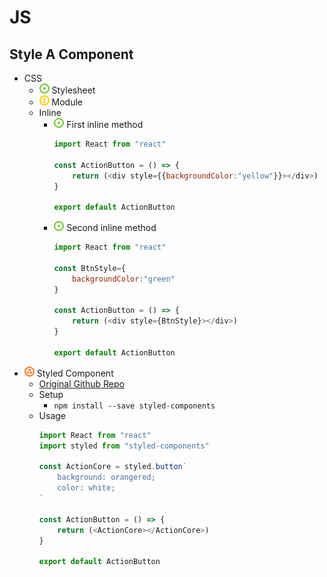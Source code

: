 # JS
## Style A Component
- CSS
    - ![](../../../-/1.png) Stylesheet
    - ![](../../../-/2.png) Module
    - Inline
        - ![](../../../-/1.png) First inline method
            ~~~js
            import React from "react"

            const ActionButton = () => {
                return (<div style={{backgroundColor:"yellow"}}></div>)
            }

            export default ActionButton
            ~~~
        - ![](../../../-/1.png) Second inline method
            ~~~js
            import React from "react"

            const BtnStyle={
                backgroundColor:"green"
            }

            const ActionButton = () => {
                return (<div style={BtnStyle}></div>)
            }

            export default ActionButton
            ~~~
- ![](../../../-/3.png) Styled Component
    - [Original Github Repo](https://github.com/styled-components/styled-components)
    - Setup
        - `npm install --save styled-components`
    - Usage
        ~~~js
        import React from "react"
        import styled from "styled-components"

        const ActionCore = styled.button`
            background: orangered;
            color: white;
        `

        const ActionButton = () => {
            return (<ActionCore></ActionCore>)
        }

        export default ActionButton
        ~~~